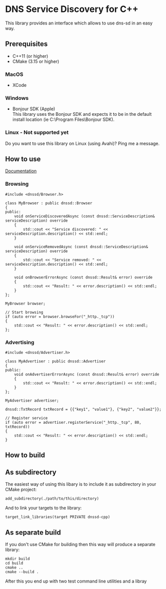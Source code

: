 # DNS Service Discovery for C++
This library provides an interface which allows to use dns-sd in an easy way.

## Prerequisites

* C++11 (or higher)
* CMake (3.15 or higher)

### MacOS
  
* XCode

### Windows

* Bonjour SDK (Apple)  
This library uses the Bonjour SDK and expects it to be in the default install location (ie C:\Program Files\Bonjour SDK).

### Linux - Not supported yet
Do you want to use this library on Linux (using Avahi)? Ping me a message.

## How to use

[Documentation](https://dnssd.docsforge.com/)

### Browsing

    #include <dnssd/Browser.h>

    class MyBrowser : public dnssd::Browser
    {
    public:
        void onServiceDiscoveredAsync (const dnssd::ServiceDescription& serviceDescription) override
        {
            std::cout << "Service discovered: " << serviceDescription.description() << std::endl;
        }
    
        void onServiceRemovedAsync (const dnssd::ServiceDescription& serviceDescription) override
        {
            std::cout << "Service removed: " << serviceDescription.description() << std::endl;
        }
    
        void onBrowserErrorAsync (const dnssd::Result& error) override
        {
            std::cout << "Result: " << error.description() << std::endl;
        }
    };

    MyBrowser browser;

    // Start browsing
    if (auto error = browser.browseFor("_http._tcp"))
    {
        std::cout << "Result: " << error.description() << std::endl;
    };
    
### Advertising

    #include <dnssd/Advertiser.h>

    class MyAdvertiser : public dnssd::Advertiser
    {
    public:
        void onAdvertiserErrorAsync (const dnssd::Result& error) override
        {
            std::cout << "Result: " << error.description() << std::endl;
        }
    };

    MyAdvertiser advertiser;

    dnssd::TxtRecord txtRecord = {{"key1", "value1"}, {"key2", "value2"}};

    // Register service
    if (auto error = advertiser.registerService("_http._tcp", 80, txtRecord))
    {
        std::cout << "Result: " << error.description() << std::endl;
    }

## How to build

## As subdirectory

The easiest way of using this libary is to include it as subdirectory in your CMake project:

    add_subdirectory(./path/to/this/directory)
    
And to link your targets to the library:

    target_link_libraries(target PRIVATE dnssd-cpp)
    
## As separate build

If you don't use CMake for building then this way will produce a separate library:

    mkdir build 
    cd build
    cmake ..
    cmake --build .
    
After this you end up with two test command line utilities and a libray
